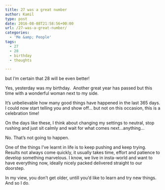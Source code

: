```yaml
---
title: 27 was a great number
author: Kamil
type: post
date: 2016-08-08T21:58:56+00:00
url: /27-was-a-great-number/
categories:
  - 'Me &amp; People'
tags:
  - 27
  - 28
  - birthday
  - thoughts

---
```

but I&#8217;m certain that 28 will be even better!

<p style="text-align: left;">
  Yes, yesterday was my birthday.  Another great year has passed but this time with a wonderful woman next to my side.
</p>

<p style="text-align: left;">
  It&#8217;s unbelievable how many good things have happened in the last 365 days. I could now start telling you and show off&#8230; but not on this occasion, this is a celebration time!
</p>

<p style="text-align: left;">
  On the days like these, I think about changing my settings to neutral, stop rushing and just sit calmly and wait for what comes next&#8230;anything&#8230;
</p>

<p style="text-align: left;">
  No. That&#8217;s not going to happen.
</p>

<p style="text-align: left;">
  One of the things I&#8217;ve learnt in life is to keep pushing and keep trying. Results not always come quickly, it usually takes time, effort and patience to develop something marvelous. I know, we live in insta-world and want to have everything now, ideally nicely packed delivered straight to our doorstep.
</p>

<p style="text-align: left;">
  In my view, you don&#8217;t get older, untill you&#8217;d like to learn and try new things. And so I do.
</p>